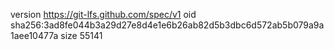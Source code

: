 version https://git-lfs.github.com/spec/v1
oid sha256:3ad8fe044b3a29d27e8d4e1e6b26ab82d5b3dbc6d572ab5b079a9a1aee10477a
size 55141
